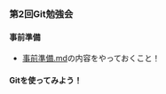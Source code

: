 ### 第2回Git勉強会

#### 事前準備

* [事前準備.md](https://github.com/yatemmma/study_git/blob/master/%E4%BA%8B%E5%89%8D%E6%BA%96%E5%82%99.md)の内容をやっておくこと！

#### Gitを使ってみよう！



